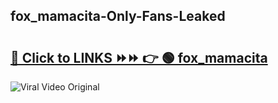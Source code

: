 
 ## fox_mamacita-Only-Fans-Leaked

# <h2><a href="https://clipsfans.com/fox_mamacita&ref=git">🔗 Click to LINKS ⏩⏩ 👉 🟢 fox_mamacita </a></h2>

<a href="https://clipsfans.com/fox_mamacita&ref=git" rel="nofollow" data-target="animated-image.originalLink"><img src="https://i.ibb.co.com/xMMVF88/686577567.gif" alt="Viral Video Original" style="max-width: 100%; display: inline-block;" data-target="animated-image.originalImage"></a>
